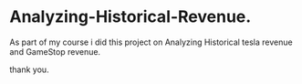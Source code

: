 # Analyzing-Historical-Revenue.

As part of my course i did this project on Analyzing Historical tesla revenue and GameStop revenue.

thank you.
